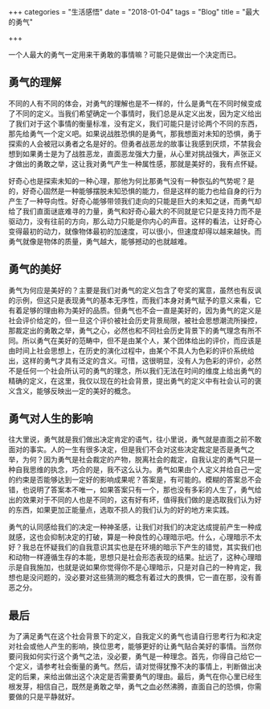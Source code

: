 +++
categories = "生活感悟"
date = "2018-01-04"
tags = "Blog"
title = "最大的勇气"

+++

一个人最大的勇气一定用来干勇敢的事情嘛？可能只是做出一个决定而已。
<!--more-->

## 勇气的理解
不同的人有不同的体会，对勇气的理解也是不一样的，什么是勇气在不同时候变成了不同的定义。当我们希望确定一个事情时，我们总是从定义出发，因为定义给出了我们对于这个事情的衡量标准，没有定义，我们可能只是讨论两个不同的东西，那先给勇气一个定义吧。如果说战胜恐惧的是勇气，那我想面对未知的恐惧，勇于探索的人会被冠以勇者之名是好的。但勇者战恶龙的故事让我感到厌烦，不禁我会想到如果勇士是为了战胜恶龙，直面恶龙强大力量，从心里对挑战强大，声张正义才做出的勇敢之举，这让我对勇气产生一种属性感，那就是美好的，我有点怀疑。

好奇心也是探索未知的一种心理，那他为何比那勇气没有一种恢弘的气势呢？是的，好奇心固然是一种能够摆脱未知恐惧的能力，但是这样的能力也给自身的行为产生了一种导向性。好奇心能够带领我们走向的只能是巨大的未知之谜，而勇气却给了我们直面谜底难寻的力量，勇气和好奇心最大的不同就是它只是支持力而不是驱动力，没有往前的方向，那么动力只能是你内心的声音。这样的看法，让好奇心变得最初的动力，就像物体最初的加速度，可以很小，但速度却得以越来越快。而勇气就像是物体的质量，勇气越大，能够撼动的也就越难。

## 勇气的美好

勇气为何应是美好的？主要是我们对勇气的定义包含了夸奖的寓意，虽然也有反讽的示例，但这只是表现勇气的基本无序性，而我们本身对勇气赋予的意义来看，它有着足够的理由称为美好的品质。但勇气也不会一直是美好的，因为勇气的定义是社会评价给定的，但一旦这个评价被社会历史背景局限，被社会思想潮流所操控，那裁定出的勇敢之举，勇气之心，必然也和不同社会历史背景下的勇气理念有所不同。所以勇气在美好的范畴中，但不是由某个人，某个团体给出的评价，而应该是由时间上社会思想上，在历史的演化过程中，由某个不具人为色彩的评价系统给出，这样的勇气才具有泛定的含义。可惜，这很明显，没有人为色彩的评价，必然不是任何一个社会所认可的勇气的理念，所以我们无法在时间的维度上给出勇气的精确的定义，在这里，我仅以现在的社会背景，提出勇气的定义中有社会认可的褒义含义，能够反映出一定的美好的概念。

## 勇气对人生的影响

往大里说，勇气就是我们做出决定肯定的语气，往小里说，勇气就是直面之前不敢面对的事实。人的一生有很多决定，但是我们不会对这些决定裁定是否是勇气之举，为何？因为勇气是社会裁定的产物，脱离社会的裁定，自我认定的勇气只是一种自我思维的执念，巧合的是，我不这么认为。勇气如果由个人定义并给自己一定的约束是否能够达到一定好的影响成果呢？答案是，有可能的。模糊的答案总不会错，也说明了答案本不唯一，如果答案只有一个，那也没有多彩的人生了，勇气给出的效果对于不同的人也是不同的，这有好有坏，值得我们做的是选取我们认为好的东西，如果更加正能量点，选取不损人的我们认为的好的地方来实践。

勇气的认同感给我们的决定一种神圣感，让我们对我们的决定达成提前产生一种成就感，这也会抑制决定的打破，算是一种良性的心理暗示吧。什么，心理暗示不太好？我总在怀疑我们的自我意识其实也是在环境的暗示下产生的错觉，其实我们也和动物一样遵循生存的本能，思想只是社会形态表现的结果。扯远了，这种心理暗示是自我施加，也就是说如果你觉得你不是心理暗示，只是对自己的一种肯定，我想也是没问题的，没必要对这些猜测的概念有着过大的畏惧，它一直在那，没有善恶之分。

## 最后

为了满足勇气在这个社会背景下的定义，自我定义的勇气也请自行思考行为和决定对社会或他人产生的影响，换位思考，能够更好的让勇气贴合美好的事情。当然你要问我如何实行这个勇气之法，没必要，勇气是一种理念。首先，你得自己给它一个定义，请参考社会衡量的勇气。然后，请对觉得犹豫不决的事情上，判断做出决定的后果，来给出做出这个决定是否需要勇气的理由。最后，勇气在你心里已经生根发芽，相信自己，既然是勇敢之举，勇气之血必然沸腾，直面自己的恐惧，你需要做的只是平静就好。